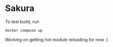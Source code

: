 # Sakura

To test build, run 
```sh
docker compose up
```

Working on getting hot module reloading for now :)